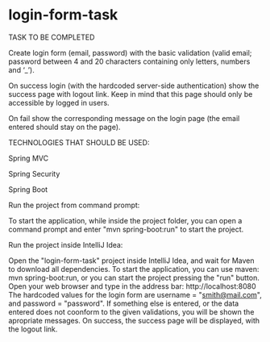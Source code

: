 # login-form-task

TASK TO BE COMPLETED

Create login form (email, password) with the basic validation (valid email; password between 4 and 20 characters containing only letters, numbers and ‘_’).

On success login (with the hardcoded server-side authentication) show the success page with logout link. 
Keep in mind that this page should only be accessible by logged in users.

On fail show the corresponding message on the login page (the email entered should stay on the page).
 

TECHNOLOGIES THAT SHOULD BE USED:

Spring MVC

Spring Security

Spring Boot


Run the project from command prompt:

To start the application, while inside the project folder, you can open a command prompt 
and enter "mvn spring-boot:run" to start the project. 

Run the project inside IntelliJ Idea:

Open the "login-form-task" project inside IntelliJ Idea, and wait for Maven to download all dependencies.
To start the application, you can use maven: mvn spring-boot:run, or you can start the project pressing the "run" button. 
Open your web browser and type in the address bar: http://localhost:8080
The hardcoded values for the login form are username = "smith@mail.com", and password = "password".
If something else is entered, or the data entered does not coonform to the given validations, you will be shown the apropriate messages.
On success, the success page will be displayed, with the logout link.
